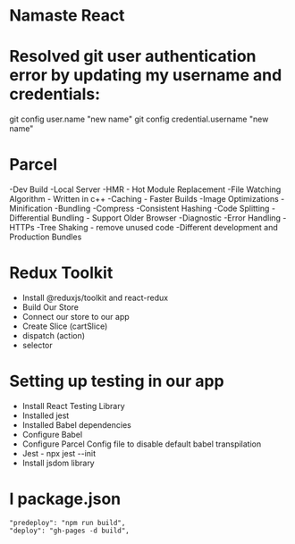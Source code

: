 # Namaste React

# Resolved git user authentication error by updating my username and credentials:

git config user.name "new name"
git config credential.username "new name"

# Parcel
-Dev Build
-Local Server
-HMR - Hot Module Replacement
-File Watching Algorithm - Written in c++
-Caching - Faster Builds
-Image Optimizations
-Minification
-Bundling 
-Compress
-Consistent Hashing
-Code Splitting
-Differential Bundling - Support Older Browser
-Diagnostic
-Error Handling
-HTTPs
-Tree Shaking - remove unused code
-Different development and Production Bundles


# Redux Toolkit

- Install @reduxjs/toolkit and react-redux
- Build Our Store
- Connect our store to our app
- Create Slice (cartSlice)
- dispatch (action)
- selector

# Setting up testing in our app

- Install React Testing Library
- Installed jest
- Installed Babel dependencies
- Configure Babel
- Configure Parcel Config file to disable default babel transpilation
- Jest - npx jest --init
- Install jsdom library

# I package.json 

    "predeploy": "npm run build",
    "deploy": "gh-pages -d build",